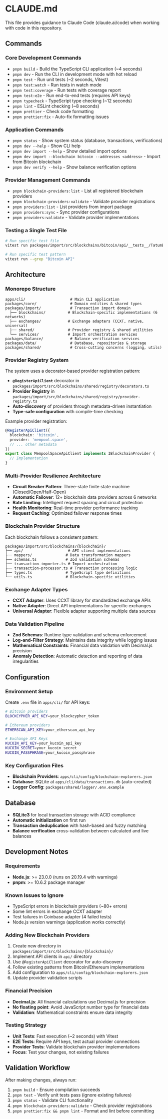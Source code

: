 # CLAUDE.md

This file provides guidance to Claude Code (claude.ai/code) when working with code in this repository.

## Commands

### Core Development Commands
- `pnpm build` - Build the TypeScript CLI application (~4 seconds)
- `pnpm dev` - Run the CLI in development mode with hot reload
- `pnpm test` - Run unit tests (~2 seconds, Vitest)
- `pnpm test:watch` - Run tests in watch mode
- `pnpm test:coverage` - Run tests with coverage report
- `pnpm test:e2e` - Run end-to-end tests (requires API keys)
- `pnpm typecheck` - TypeScript type checking (~12 seconds)
- `pnpm lint` - ESLint checking (~8 seconds)
- `pnpm prettier` - Check code formatting
- `pnpm prettier:fix` - Auto-fix formatting issues

### Application Commands
- `pnpm status` - Show system status (database, transactions, verifications)
- `pnpm dev --help` - Show CLI help
- `pnpm dev import --help` - Show detailed import options
- `pnpm dev import --blockchain bitcoin --addresses <address>` - Import from Bitcoin blockchain
- `pnpm dev verify --help` - Show balance verification options

### Provider Management Commands
- `pnpm blockchain-providers:list` - List all registered blockchain providers
- `pnpm blockchain-providers:validate` - Validate provider registrations
- `pnpm providers:list` - List providers from import package
- `pnpm providers:sync` - Sync provider configurations
- `pnpm providers:validate` - Validate provider implementations

### Testing a Single Test File
```bash
# Run specific test file
vitest run packages/import/src/blockchains/bitcoin/api/__tests__/TatumBitcoinApiClient.test.ts

# Run specific test pattern
vitest run --grep "Bitcoin API"
```

## Architecture

### Monorepo Structure
```
apps/cli/                    # Main CLI application
packages/core/               # Domain entities & shared types
packages/import/             # Transaction import domain
  ├── blockchains/          # Blockchain-specific implementations (6 networks)
  ├── exchanges/            # Exchange adapters (CCXT, native, universal)
  ├── shared/               # Provider registry & shared utilities
  └── services/             # Import orchestration services
packages/balance/            # Balance verification services
packages/data/               # Database, repositories & storage
packages/shared/             # Cross-cutting concerns (logging, utils)
```

### Provider Registry System
The system uses a decorator-based provider registration pattern:

- **`@RegisterApiClient`** decorator in `packages/import/src/blockchains/shared/registry/decorators.ts`
- **Provider Registry** in `packages/import/src/blockchains/shared/registry/provider-registry.ts`
- **Auto-discovery** of providers through metadata-driven instantiation
- **Type-safe configuration** with compile-time checking

Example provider registration:
```typescript
@RegisterApiClient({
  blockchain: 'bitcoin',
  provider: 'mempool.space',
  // ... other metadata
})
export class MempoolSpaceApiClient implements IBlockchainProvider {
  // Implementation
}
```

### Multi-Provider Resilience Architecture
- **Circuit Breaker Pattern**: Three-state finite state machine (Closed/Open/Half-Open)
- **Automatic Failover**: 12+ blockchain data providers across 6 networks
- **Rate Limiting**: Intelligent request spacing and circuit protection
- **Health Monitoring**: Real-time provider performance tracking
- **Request Caching**: Optimized failover response times

### Blockchain Provider Structure
Each blockchain follows a consistent pattern:
```
packages/import/src/blockchains/{blockchain}/
├── api/                    # API client implementations
├── mappers/               # Data transformation mappers
├── schemas.ts             # Zod validation schemas
├── transaction-importer.ts # Import orchestration
├── transaction-processor.ts # Transaction processing logic
├── types.ts               # TypeScript type definitions
└── utils.ts               # Blockchain-specific utilities
```

### Exchange Adapter Types
- **CCXT Adapter**: Uses CCXT library for standardized exchange APIs
- **Native Adapter**: Direct API implementations for specific exchanges
- **Universal Adapter**: Flexible adapter supporting multiple data sources

### Data Validation Pipeline
- **Zod Schemas**: Runtime type validation and schema enforcement
- **Log-and-Filter Strategy**: Maintains data integrity while logging issues
- **Mathematical Constraints**: Financial data validation with Decimal.js precision
- **Anomaly Detection**: Automatic detection and reporting of data irregularities

## Configuration

### Environment Setup
Create `.env` file in `apps/cli/` for API keys:
```bash
# Bitcoin providers
BLOCKCYPHER_API_KEY=your_blockcypher_token

# Ethereum providers
ETHERSCAN_API_KEY=your_etherscan_api_key

# Exchange API Keys
KUCOIN_API_KEY=your_kucoin_api_key
KUCOIN_SECRET=your_kucoin_secret
KUCOIN_PASSPHRASE=your_kucoin_passphrase
```

### Key Configuration Files
- **Blockchain Providers**: `apps/cli/config/blockchain-explorers.json`
- **Database**: SQLite at `apps/cli/data/transactions.db` (auto-created)
- **Logger Config**: `packages/shared/logger/.env.example`

## Database

- **SQLite3** for local transaction storage with ACID compliance
- **Automatic initialization** on first run
- **Transaction deduplication** with hash-based and fuzzy matching
- **Balance verification** cross-validation between calculated and live balances

## Development Notes

### Requirements
- **Node.js**: >= 23.0.0 (runs on 20.19.4 with warnings)
- **pnpm**: >= 10.6.2 package manager

### Known Issues to Ignore
- TypeScript errors in blockchain providers (~80+ errors)
- Some lint errors in exchange CCXT adapter
- Test failures in Coinbase adapter (4 failed tests)
- Node.js version warnings (application works correctly)

### Adding New Blockchain Providers
1. Create new directory in `packages/import/src/blockchains/{blockchain}/`
2. Implement API clients in `api/` directory
3. Use `@RegisterApiClient` decorator for auto-discovery
4. Follow existing patterns from Bitcoin/Ethereum implementations
5. Add configuration to `apps/cli/config/blockchain-explorers.json`
6. Update provider validation scripts

### Financial Precision
- **Decimal.js**: All financial calculations use Decimal.js for precision
- **No floating point**: Avoid JavaScript number type for financial data
- **Validation**: Mathematical constraints ensure data integrity

### Testing Strategy
- **Unit Tests**: Fast execution (~2 seconds) with Vitest
- **E2E Tests**: Require API keys, test actual provider connections
- **Provider Tests**: Validate blockchain provider implementations
- **Focus**: Test your changes, not existing failures

## Validation Workflow

After making changes, always run:
1. `pnpm build` - Ensure compilation succeeds
2. `pnpm test` - Verify unit tests pass (ignore existing failures)
3. `pnpm status` - Validate CLI functionality
4. `pnpm blockchain-providers:validate` - Check provider registrations
5. `pnpm prettier:fix && pnpm lint` - Format and lint before committing